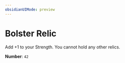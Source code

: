 ```yaml
---
obsidianUIMode: preview
---
```

# Bolster Relic

Add +1 to your Strength. You cannot hold any other relics.

**Number**: `42`